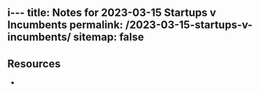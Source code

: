 i---
title: Notes for 2023-03-15 Startups v Incumbents
permalink: /2023-03-15-startups-v-incumbents/
sitemap: false
---

## Resources
* 


